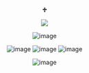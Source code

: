 <p align="center"

## **♱**

<p align="center">

<img src="https://komarev.com/ghpvc/?username=kysouu&color=bab9b5">

<p align="center"
 
![image](https://github.com/user-attachments/assets/fc842e81-c3f4-4873-bd71-22155ad1e622)

<p align="center"

 ![image](https://github.com/user-attachments/assets/1bcd8bb9-eef5-45cb-8fcf-95bcd3676358) ![image](https://github.com/user-attachments/assets/7fa4233b-afa3-4c47-9d01-626e5b72fe4e) ![image](https://github.com/user-attachments/assets/0c00e14d-817d-4e97-9a49-9727202b2cbd) 
<p align="center"

![image](https://github.com/user-attachments/assets/f5bf6e3d-93b5-427f-82a4-6c34a9b7bc5f)
